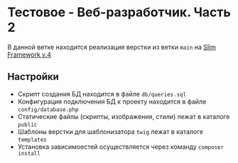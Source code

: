 # Тестовое - Веб-разработчик. Часть 2

В данной ветке находится реализация верстки из ветки `main` на [Slim Framework v.4](https://www.slimframework.com/docs/v4/)

## Настройки

* Скрипт создания БД находится в файле `db/queries.sql`
* Конфигурация подключения БД к проекту находится в файле `config/database.php`
* Статические файлы (скрипты, изображения, стили) лежат в каталоге `public`
* Шаблоны верстки для шаблонизатора `twig` лежат в каталоге `templates` 
* Установка зависимоестей осуществляется через команду `composer install`


